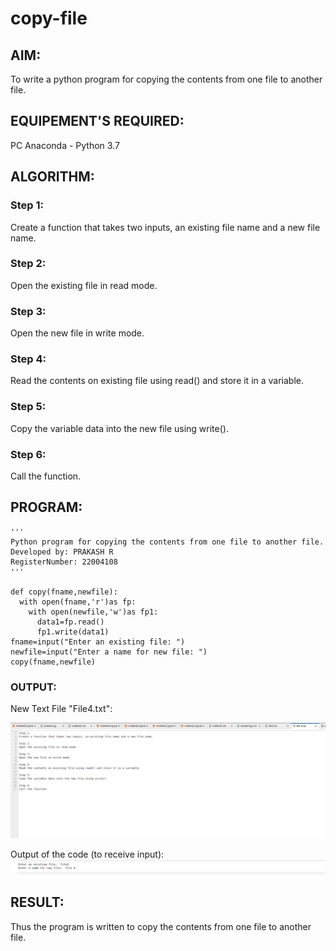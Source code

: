 # copy-file
## AIM:
To write a python program for copying the contents from one file to another file.
## EQUIPEMENT'S REQUIRED: 
PC
Anaconda - Python 3.7
## ALGORITHM: 
### Step 1:
Create a function that takes two inputs, an existing file name and a new file name.

### Step 2:
Open the existing file in read mode.

### Step 3:
Open the new file in write mode.

### Step 4:
Read the contents on existing file using read() and store it in a variable.

### Step 5:
Copy the variable data into the new file using write().

### Step 6:
Call the function.



## PROGRAM:
```
'''
Python program for copying the contents from one file to another file.
Developed by: PRAKASH R
RegisterNumber: 22004108
'''

def copy(fname,newfile):
  with open(fname,'r')as fp:
    with open(newfile,'w')as fp1:
      data1=fp.read()
      fp1.write(data1)
fname=input("Enter an existing file: ")
newfile=input("Enter a name for new file: ")
copy(fname,newfile)

```
### OUTPUT:
New Text File "File4.txt":

![OUTPUT](/W11.png)

Output of the code (to receive input):
![OUTPUT](/W22.png)

## RESULT:
Thus the program is written to copy the contents from one file to another file.
